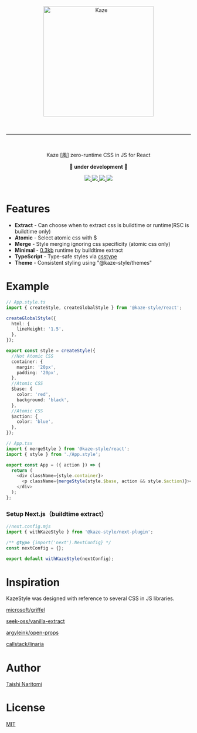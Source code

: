 <div>
  <br />
  <br />
  <div align="center">
    <picture>
    <source media="(prefers-color-scheme: dark)" srcset="https://raw.githubusercontent.com/taishinaritomi/kaze-style/main/assets/kaze-light.svg">
    <img width="300" height="auto" alt="Kaze" src="https://raw.githubusercontent.com/taishinaritomi/kaze-style/main/assets/kaze-dark.svg">
  </picture>
  </div>
  <br />
  <br />
  <hr />
  <br />
  <p align="center">Kaze [風] zero-runtime CSS in JS for React<p>
  <p align="center"><b>🚧 under development 🚧</b></p>
  <div align="center">
    <a href='https://www.npmjs.com/package/@kaze-style/react'>
      <img src='https://img.shields.io/npm/v/@kaze-style/react?style=for-the-badge'>
    </a>
    <a href='https://github.com/taishinaritomi/kaze-style/blob/main/LICENSE'>
      <img src='https://img.shields.io/github/license/taishinaritomi/kaze-style?style=for-the-badge'>
    </a>
    <a href='https://bundlephobia.com/package/@kaze-style/react'>
      <img src='https://img.shields.io/bundlephobia/minzip/@kaze-style/react?style=for-the-badge'>
    </a>
    <a href='https://github.com/microsoft/typescript'>
      <img src='https://img.shields.io/npm/types/@kaze-style/react?style=for-the-badge'>
    </a>
  </div>
  <br />
</div>

# Features

- **Extract** - Can choose when to extract css is buildtime or runtime(RSC is buildtime only)
- **Atomic** - Select atomic css with $
- **Merge** - Style merging ignoring css specificity (atomic css only)
- **Minimal** - [0.3kb](https://shakerphobia.netlify.app/?imports=ClassName,mergeStyle,__globalStyle,__style&pkg=@kaze-style/react) runtime by buildtime extract
- **TypeScript** - Type-safe styles via [csstype](https://github.com/frenic/csstype)
- **Theme** - Consistent styling using "@kaze-style/themes"

# Example

```ts
// App.style.ts
import { createStyle, createGlobalStyle } from '@kaze-style/react';

createGlobalStyle({
  html: {
    lineHeight: '1.5',
  },
});

export const style = createStyle({
  //Not Atomic CSS
  container: {
    margin: '20px',
    padding: '20px',
  },
  //Atomic CSS
  $base: {
    color: 'red',
    background: 'black',
  },
  //Atomic CSS
  $action: {
    color: 'blue',
  },
});
```

```ts
// App.tsx
import { mergeStyle } from '@kaze-style/react';
import { style } from './App.style';

export const App = ({ action }) => {
  return (
    <div className={style.container}>
      <p className={mergeStyle(style.$base, action && style.$action)}></p>
    </div>
  );
};
```

### Setup Next.js（buildtime extract）

```ts
//next.config.mjs
import { withKazeStyle } from '@kaze-style/next-plugin';

/** @type {import('next').NextConfig} */
const nextConfig = {};

export default withKazeStyle(nextConfig);
```

# Inspiration

KazeStyle was designed with reference to several CSS in JS libraries.

[microsoft/griffel](https://github.com/microsoft/griffel)

[seek-oss/vanilla-extract](https://github.com/seek-oss/vanilla-extract)

[argyleink/open-props](https://github.com/argyleink/open-props)

[callstack/linaria](https://github.com/callstack/linaria)

# Author

[Taishi Naritomi](https://github.com/taishinaritomi)

# License

[MIT](https://github.com/taishinaritomi/kaze-style/blob/main/LICENSE)
